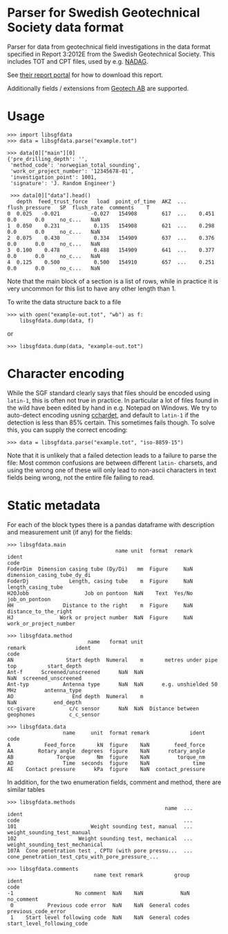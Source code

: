 # Parser for Swedish Geotechnical Society data format

Parser for data from geotechnical field investigations in the data
format specified in Report 3:2012E from the Swedish Geotechnical
Society. This includes TOT and CPT files, used by e.g.
[NADAG](http://geo.ngu.no/kart/nadag/).

See [their report
portal](http://www.sgf.net/web/page.aspx?refid=2678) for how to
download this report.

Additionally fields / extensions from [Geotech
AB](https://static1.squarespace.com/static/565c5cc1e4b05079e4c0fcfb/t/587c984bbf629abac09d265f/1484560476906/6-SWE-CPT-LOG-v5.xx.pdf)
are supported.

# Usage

    >>> import libsgfdata
    >>> data = libsgfdata.parse("example.tot")
    
    >>> data[0]["main"][0]
    {'pre_drilling_depth': '',
     'method_code': 'norwegian_total_sounding',
     'work_or_project_number': '12345678-01',
     'investigation_point': 1001,
     'signature': 'J. Random Engineer'}
     
     >>> data[0]["data"].head()
       depth  feed_trust_force   load  point_of_time  AKZ  ...  flush_pressure   SP  flush_rate  comments    T
    0  0.025   -0.021          -0.027   154908        617  ...    0.451         0.0      0.0     no_c...   NaN
    1  0.050    0.231           0.135   154908        621  ...    0.298         0.0      0.0     no_c...   NaN
    2  0.075    0.430           0.334   154909        637  ...    0.376         0.0      0.0     no_c...   NaN
    3  0.100    0.478           0.488   154909        641  ...    0.377         0.0      0.0     no_c...   NaN
    4  0.125    0.500           0.500   154910        657  ...    0.251         0.0      0.0     no_c...   NaN

Note that the main block of a section is a list of rows, while in
practice it is very uncommon for this list to have any other length
than 1.

To write the data structure back to a file

    >>> with open("example-out.tot", "wb") as f:
        libsgfdata.dump(data, f)

or

    >>> libsgfdata.dump(data, "example-out.tot")

# Character encoding

While the SGF standard clearly says that files should be encoded using `latin-1`, this is often not true in practice. In particular a lot of files found in the wild have been edited by hand in e.g. Notepad on Windows. We try to auto-detect encoding usning [cchardet](https://github.com/PyYoshi/cChardet), and default to `latin-1` if the detection is less than 85% certain. This sometimes fails though. To solve this, you can supply the correct encoding:

    >>> data = libsgfdata.parse("example.tot", "iso-8859-15")

Note that it is unlikely that a failed detection leads to a failure to parse the file: Most common confusions are between different `latin-` charsets, and using the wrong one of these will only lead to non-ascii characters in text fields being wrong, not the entire file failing to read.

# Static metadata

For each of the block types there is a pandas dataframe with
description and measurement unit (if any) for the fields:

    >>> libsgfdata.main
                                       name unit  format  remark                        ident
    code                                                                                     
    FoderDim  Dimension casing tube (Dy/Di)   mm  Figure     NaN  dimension_casing_tube_dy_di
    FoderDj             Length, casing tube    m  Figure     NaN           length_casing_tube
    H2OJobb                  Job on pontoon  NaN    Text  Yes/No               job_on_pontoon
    HH                Distance to the right    m  Figure     NaN        distance_to_the_right
    HJ               Work or project number  NaN  Figure     NaN       work_or_project_number

    >>> libsgfdata.method
                              name   format unit                      remark                ident
    code                                                                                         
    AN                 Start depth  Numeral    m       metres under pipe top          start_depth
    Ant-f      Screened/unscreened      NaN  NaN                         NaN  screened_unscreened
    Ant-typ           Antenna type      NaN  NaN      e.g. unshielded 50 MHz         antenna_type
    AO                   End depth  Numeral    m                         NaN            end_depth
    cc-givare           c/c sensor      NaN  NaN  Distance between geophones           c_c_sensor

    >>> libsgfdata.data
                      name     unit  format remark             ident
    code                                                            
    A           Feed_force       kN  figure    NaN        feed_force
    AA        Rotary angle  degrees  figure    NaN      rotary_angle
    AB              Torque       Nm  figure    NaN         torque_nm
    AD                Time  seconds  figure    NaN              time
    AE    Contact pressure      kPa  figure    NaN  contact_pressure

In addition, for the two enumeration fields, comment and method, there are similar tables


    >>> libsgfdata.methods
                                                       name  ...                                              ident
    code                                                     ...                                                   
    101                        Weight sounding test, manual  ...                        weight_sounding_test_manual
    102                    Weight sounding test, mechanical  ...                    weight_sounding_test_mechanical
    107A  Cone penetration test , CPTU (with pore pressu...  ...  cone_penetration_test_cptu_with_pore_pressure_...

    >>> libsgfdata.comments
                                name text remark          group                       ident
    code                                                                                   
    -1                    No comment  NaN    NaN            NaN                  no_comment
     0           Previous code error  NaN    NaN  General codes         previous_code_error
     1    Start level following code  NaN    NaN  General codes  start_level_following_code
